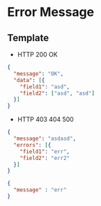 # Error Message

## Template

* HTTP 200 OK

```json
{
  "message": "OK",
  "data": [{
    "field1": "asd",
    "field2": ["asd", "asd"]
  }]
}
```

* HTTP 403 404 500

```json
{
  "message": "asdasd",
  "errors": [{
    "field1": "err",
    "field2": "err2"
  }]
}
```

```json
{
  "message" : "err"
}
```
